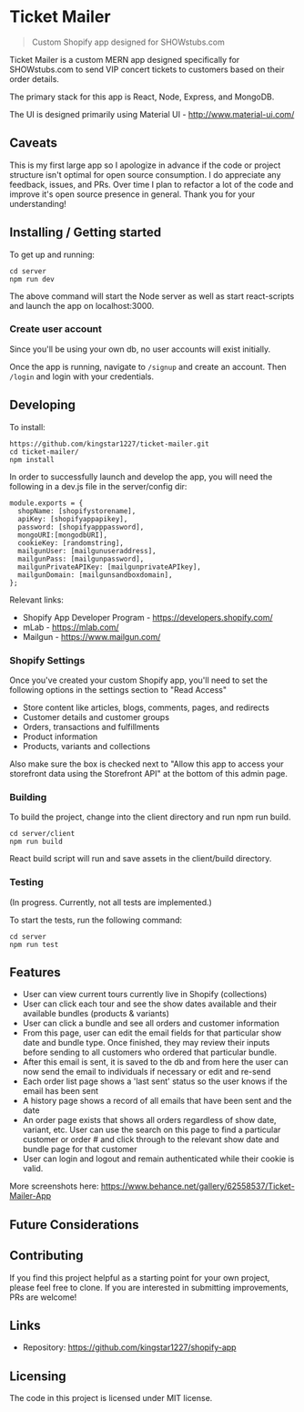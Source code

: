 
# Ticket Mailer
> Custom Shopify app designed for SHOWstubs.com

Ticket Mailer is a custom MERN app designed specifically for SHOWstubs.com to send VIP concert tickets to customers based on their order details.

The primary stack for this app is React, Node, Express, and MongoDB.

The UI is designed primarily using Material UI - http://www.material-ui.com/

## Caveats

This is my first large app so I apologize in advance if the code or project structure isn't optimal for open source consumption. I do appreciate any feedback, issues, and PRs. Over time I plan to refactor a lot of the code and improve it's open source presence in general. Thank you for your understanding!

## Installing / Getting started

To get up and running:

```shell
cd server
npm run dev
```

The above command will start the Node server as well as start react-scripts and launch the app on localhost:3000.

### Create user account

Since you'll be using your own db, no user accounts will exist initially.

Once the app is running, navigate to `/signup` and create an account. Then `/login` and login with your credentials.

## Developing

To install:

```shell
https://github.com/kingstar1227/ticket-mailer.git
cd ticket-mailer/
npm install
```
In order to successfully launch and develop the app, you will need the following in a dev.js file in the server/config dir:

```
module.exports = {
  shopName: [shopifystorename],
  apiKey: [shopifyappapikey],
  password: [shopifyapppassword],
  mongoURI:[mongodbURI],
  cookieKey: [randomstring],
  mailgunUser: [mailgunuseraddress],
  mailgunPass: [mailgunpassword],
  mailgunPrivateAPIKey: [mailgunprivateAPIkey],
  mailgunDomain: [mailgunsandboxdomain],
};
```
Relevant links:

* Shopify App Developer Program - https://developers.shopify.com/
* mLab - https://mlab.com/
* Mailgun - https://www.mailgun.com/

### Shopify Settings

Once you've created your custom Shopify app, you'll need to set the following options in the settings section to "Read Access"

* Store content like articles, blogs, comments, pages, and redirects
* Customer details and customer groups
* Orders, transactions and fulfillments
* Product information
* Products, variants and collections

Also make sure the box is checked next to "Allow this app to access your storefront data using the Storefront API" at the bottom of this admin page.

### Building

To build the project, change into the client directory and run npm run build.

```shell
cd server/client
npm run build
```
React build script will run and save assets in the client/build directory.

### Testing

(In progress. Currently,  not all tests are implemented.)

To start the tests, run the following command:

```shell
cd server
npm run test
```

## Features

* User can view current tours currently live in Shopify (collections)
* User can click each tour and see the show dates available and their available bundles (products & variants)
* User can click a bundle and see all orders and customer information
* From this page, user can edit the email fields for that particular show date and bundle type. Once finished, they may review
their inputs before sending to all customers who ordered that particular bundle.
* After this email is sent, it is saved to the db and from here the user can now send the email to individuals if necessary or edit and re-send
* Each order list page shows a 'last sent' status so the user knows if the email has been sent
* A history page shows a record of all emails that have been sent and the date
* An order page exists that shows all orders regardless of show date, variant, etc. User can use the search on this page to find a particular customer or order # and click through to the relevant show date and bundle page for that customer
* User can login and logout and remain authenticated while their cookie is valid.



More screenshots here: https://www.behance.net/gallery/62558537/Ticket-Mailer-App

## Future Considerations


## Contributing

If you find this project helpful as a starting point for your own project, please feel free to clone. If you are interested in submitting improvements, PRs are welcome!


## Links

- Repository: https://github.com/kingstar1227/shopify-app
 
## Licensing

The code in this project is licensed under MIT license.
